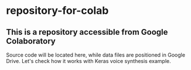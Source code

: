 # repository-for-colab

## This is a repository accessible from Google Colaboratory
Source code will be located here, while data files are positioned in Google Drive.
Let's check how it works with Keras voice synthesis example.
